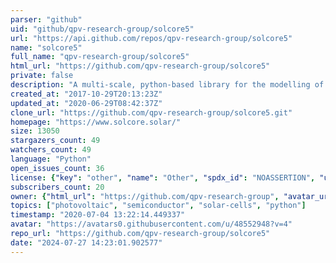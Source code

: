 ```yaml
---
parser: "github"
uid: "github/qpv-research-group/solcore5"
url: "https://api.github.com/repos/qpv-research-group/solcore5"
name: "solcore5"
full_name: "qpv-research-group/solcore5"
html_url: "https://github.com/qpv-research-group/solcore5"
private: false
description: "A multi-scale, python-based library for the modelling of solar cells and semiconductor materials"
created_at: "2017-10-29T20:13:23Z"
updated_at: "2020-06-29T08:42:37Z"
clone_url: "https://github.com/qpv-research-group/solcore5.git"
homepage: "https://www.solcore.solar/"
size: 13050
stargazers_count: 49
watchers_count: 49
language: "Python"
open_issues_count: 36
license: {"key": "other", "name": "Other", "spdx_id": "NOASSERTION", "url": null, "node_id": "MDc6TGljZW5zZTA="}
subscribers_count: 20
owner: {"html_url": "https://github.com/qpv-research-group", "avatar_url": "https://avatars0.githubusercontent.com/u/48552948?v=4", "login": "qpv-research-group", "type": "Organization"}
topics: ["photovoltaic", "semiconductor", "solar-cells", "python"]
timestamp: "2020-07-04 13:22:14.449337"
avatar: "https://avatars0.githubusercontent.com/u/48552948?v=4"
repo_url: "https://github.com/qpv-research-group/solcore5"
date: "2024-07-27 14:23:01.902577"
---
```

